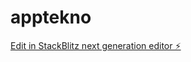 # apptekno

[Edit in StackBlitz next generation editor ⚡️](https://stackblitz.com/~/github.com/ersinonline/apptekno)